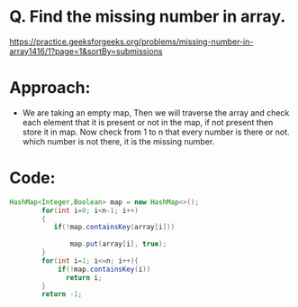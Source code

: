 # Q. Find the missing number in array.
https://practice.geeksforgeeks.org/problems/missing-number-in-array1416/1?page=1&sortBy=submissions

# Approach:
- We are taking an empty map, Then we will traverse the array and check each element that it is present or not in the map, if not present 
  then store it in map. Now check from 1 to n that every number is there or not. which number is not there, it is the missing number.

# Code:
```java
HashMap<Integer,Boolean> map = new HashMap<>();
        for(int i=0; i<n-1; i++)
        {
           if(!map.containsKey(array[i]))
              
               map.put(array[i], true);
        }
        for(int i=1; i<=n; i++){
            if(!map.containsKey(i))
              return i;
        }
        return -1;


```